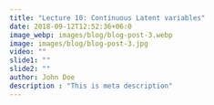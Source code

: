 ```yaml
---
title: "Lecture 10: Continuous Latent variables"
date: 2018-09-12T12:52:36+06:0
image_webp: images/blog/blog-post-3.webp
image: images/blog/blog-post-3.jpg
video: ""
slide1: ""
slide2: ""
author: John Doe
description : "This is meta description"
---
```

